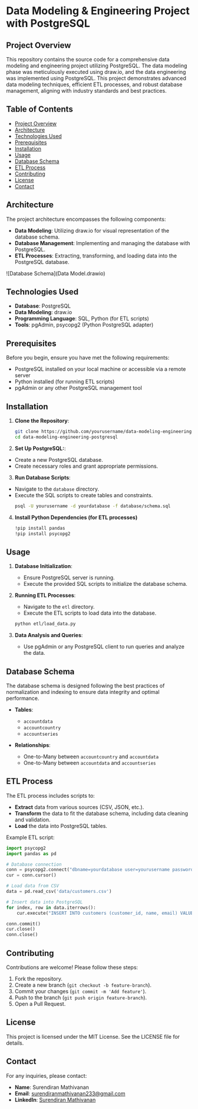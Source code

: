 # Data Modeling & Engineering Project with PostgreSQL

## Project Overview
This repository contains the source code for a comprehensive data modeling and engineering project utilizing PostgreSQL. The data modeling phase was meticulously executed using draw.io, and the data engineering was implemented using PostgreSQL. This project demonstrates advanced data modeling techniques, efficient ETL processes, and robust database management, aligning with industry standards and best practices.

## Table of Contents
- [Project Overview](#project-overview)
- [Architecture](#architecture)
- [Technologies Used](#technologies-used)
- [Prerequisites](#prerequisites)
- [Installation](#installation)
- [Usage](#usage)
- [Database Schema](#database-schema)
- [ETL Process](#etl-process)
- [Contributing](#contributing)
- [License](#license)
- [Contact](#contact)

## Architecture
The project architecture encompasses the following components:
- **Data Modeling**: Utilizing draw.io for visual representation of the database schema.
- **Database Management**: Implementing and managing the database with PostgreSQL.
- **ETL Processes**: Extracting, transforming, and loading data into the PostgreSQL database.

![Database Schema](Data Model.drawio)

## Technologies Used
- **Database**: PostgreSQL
- **Data Modeling**: draw.io
- **Programming Language**: SQL, Python (for ETL scripts)
- **Tools**: pgAdmin, psycopg2 (Python PostgreSQL adapter)

## Prerequisites
Before you begin, ensure you have met the following requirements:
- PostgreSQL installed on your local machine or accessible via a remote server
- Python installed (for running ETL scripts)
- pgAdmin or any other PostgreSQL management tool

## Installation
1. **Clone the Repository**:
   ```sh
   git clone https://github.com/yourusername/data-modeling-engineering-postgresql.git
   cd data-modeling-engineering-postgresql
   ```
2. **Set Up PostgreSQL:**:
-  Create a new PostgreSQL database.
-  Create necessary roles and grant appropriate permissions.
3. **Run Database Scripts**:
-  Navigate to the `database` directory.
-  Execute the SQL scripts to create tables and constraints.
   ```sh
   psql -U yourusername -d yourdatabase -f database/schema.sql
   ```
4. **Install Python Dependencies (for ETL processes)**
   ```sh
   !pip install pandas
   !pip install psycopg2
   ```
## Usage

1. **Database Initialization**:
    * Ensure PostgreSQL server is running.
    * Execute the provided SQL scripts to initialize the database schema.

2. **Running ETL Processes**:
    * Navigate to the `etl` directory.
    * Execute the ETL scripts to load data into the database.
    ```sh
    python etl/load_data.py
    ```

3. **Data Analysis and Queries**:
    * Use pgAdmin or any PostgreSQL client to run queries and analyze the data.

## Database Schema

The database schema is designed following the best practices of normalization and indexing to ensure data integrity and optimal performance.

* **Tables**:
    * `accountdata`
    * `accountcountry`
    * `accountseries`

* **Relationships**:
    * One-to-Many between `accountcountry` and `accountdata`
    * One-to-Many between `accountdata` and `accountseries`

## ETL Process

The ETL process includes scripts to:

* **Extract** data from various sources (CSV, JSON, etc.).
* **Transform** the data to fit the database schema, including data cleaning and validation.
* **Load** the data into PostgreSQL tables.

Example ETL script:
```python
import psycopg2
import pandas as pd

# Database connection
conn = psycopg2.connect("dbname=yourdatabase user=yourusername password=yourpassword")
cur = conn.cursor()

# Load data from CSV
data = pd.read_csv('data/customers.csv')

# Insert data into PostgreSQL
for index, row in data.iterrows():
    cur.execute("INSERT INTO customers (customer_id, name, email) VALUES (%s, %s, %s)", (row['customer_id'], row['name'], row['email']))

conn.commit()
cur.close()
conn.close()
```

## Contributing

Contributions are welcome! Please follow these steps:

1. Fork the repository.
2. Create a new branch (`git checkout -b feature-branch`).
3. Commit your changes (`git commit -m 'Add feature'`).
4. Push to the branch (`git push origin feature-branch`).
5. Open a Pull Request.

## License

This project is licensed under the MIT License. See the LICENSE file for details.

## Contact

For any inquiries, please contact:

* **Name**: Surendiran Mathivanan
* **Email**: surendiranmathivanan233@gmail.com
* **LinkedIn**: [Surendiran Mathivanan]([https://www.linkedin.com/in/yourprofile/](https://www.linkedin.com/in/surendiran-mathivanan/))
